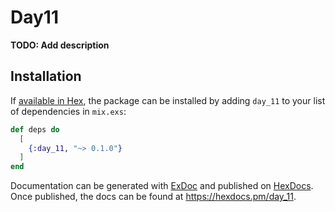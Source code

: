 # Day11

**TODO: Add description**

## Installation

If [available in Hex](https://hex.pm/docs/publish), the package can be installed
by adding `day_11` to your list of dependencies in `mix.exs`:

```elixir
def deps do
  [
    {:day_11, "~> 0.1.0"}
  ]
end
```

Documentation can be generated with [ExDoc](https://github.com/elixir-lang/ex_doc)
and published on [HexDocs](https://hexdocs.pm). Once published, the docs can
be found at <https://hexdocs.pm/day_11>.

